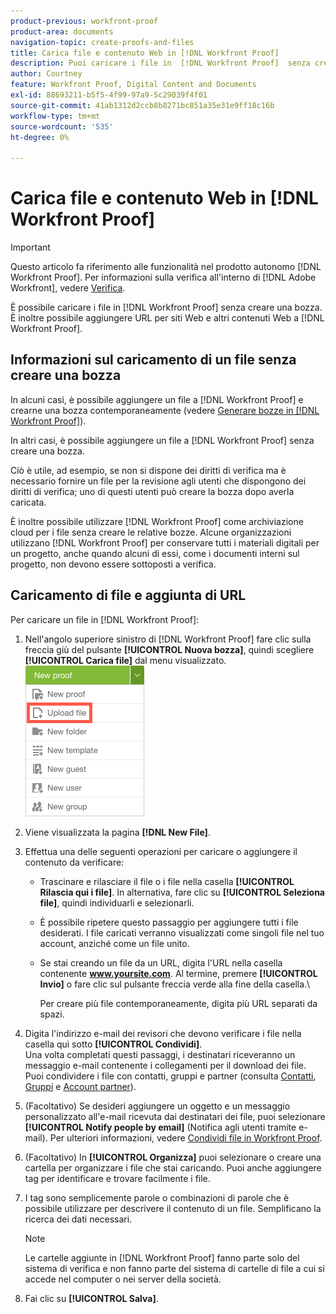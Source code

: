 ```yaml
---
product-previous: workfront-proof
product-area: documents
navigation-topic: create-proofs-and-files
title: Carica file e contenuto Web in [!DNL Workfront Proof]
description: Puoi caricare i file in  [!DNL Workfront Proof]  senza creare una bozza. È inoltre possibile aggiungere URL per siti Web e altri contenuti Web a  [!DNL Workfront Proof].
author: Courtney
feature: Workfront Proof, Digital Content and Documents
exl-id: 88693211-b5f5-4f99-97a9-5c29039f4f01
source-git-commit: 41ab1312d2ccb8b8271bc851a35e31e9ff18c16b
workflow-type: tm+mt
source-wordcount: '535'
ht-degree: 0%

---
```


# Carica file e contenuto Web in [!DNL Workfront Proof]

>[!IMPORTANT]
>
>Questo articolo fa riferimento alle funzionalità nel prodotto autonomo [!DNL Workfront Proof]. Per informazioni sulla verifica all&#39;interno di [!DNL Adobe Workfront], vedere [Verifica](../../../review-and-approve-work/proofing/proofing.md).

È possibile caricare i file in [!DNL Workfront Proof] senza creare una bozza. È inoltre possibile aggiungere URL per siti Web e altri contenuti Web a [!DNL Workfront Proof].

## Informazioni sul caricamento di un file senza creare una bozza

In alcuni casi, è possibile aggiungere un file a [!DNL Workfront Proof] e crearne una bozza contemporaneamente (vedere [Generare bozze in [!DNL Workfront Proof]](../../../workfront-proof/wp-work-proofsfiles/create-proofs-and-files/generate-proofs.md)).

In altri casi, è possibile aggiungere un file a [!DNL Workfront Proof] senza creare una bozza.

Ciò è utile, ad esempio, se non si dispone dei diritti di verifica ma è necessario fornire un file per la revisione agli utenti che dispongono dei diritti di verifica; uno di questi utenti può creare la bozza dopo averla caricata.

È inoltre possibile utilizzare [!DNL Workfront Proof] come archiviazione cloud per i file senza creare le relative bozze. Alcune organizzazioni utilizzano [!DNL Workfront Proof] per conservare tutti i materiali digitali per un progetto, anche quando alcuni di essi, come i documenti interni sul progetto, non devono essere sottoposti a verifica.

## Caricamento di file e aggiunta di URL

Per caricare un file in [!DNL Workfront Proof]:

1. Nell&#39;angolo superiore sinistro di [!DNL Workfront Proof] fare clic sulla freccia giù del pulsante **[!UICONTROL Nuova bozza]**, quindi scegliere **[!UICONTROL Carica file]** dal menu visualizzato.\
   ![](assets/new-proof-button-menu.png)

1. Viene visualizzata la pagina **[!DNL New File]**.
1. Effettua una delle seguenti operazioni per caricare o aggiungere il contenuto da verificare:

   * Trascinare e rilasciare il file o i file nella casella **[!UICONTROL Rilascia qui i file]**. In alternativa, fare clic su **[!UICONTROL Seleziona file]**, quindi individuarli e selezionarli.

   * È possibile ripetere questo passaggio per aggiungere tutti i file desiderati. I file caricati verranno visualizzati come singoli file nel tuo account, anziché come un file unito.

   * Se stai creando un file da un URL, digita l&#39;URL nella casella contenente **www.yoursite.com**. Al termine, premere **[!UICONTROL Invio]** o fare clic sul pulsante freccia verde alla fine della casella.\

     Per creare più file contemporaneamente, digita più URL separati da spazi.

1. Digita l&#39;indirizzo e-mail dei revisori che devono verificare i file nella casella qui sotto **[!UICONTROL Condividi]**.\
   Una volta completati questi passaggi, i destinatari riceveranno un messaggio e-mail contenente i collegamenti per il download dei file.\
   Puoi condividere i file con contatti, gruppi e partner (consulta [Contatti](https://support.workfront.com/hc/en-us/sections/115000920808-Contacts), [Gruppi](https://support.workfront.com/hc/en-us/sections/115000920828-Groups) e [Account partner](https://support.workfront.com/hc/en-us/sections/115000912107-Partner-accounts)).

1. (Facoltativo) Se desideri aggiungere un oggetto e un messaggio personalizzato all&#39;e-mail ricevuta dai destinatari dei file, puoi selezionare **[!UICONTROL Notify people by email]** (Notifica agli utenti tramite e-mail). Per ulteriori informazioni, vedere [Condividi file in Workfront Proof](../../../workfront-proof/wp-work-proofsfiles/share-proofs-and-files/share-files.md).

1. (Facoltativo) In **[!UICONTROL Organizza]** puoi selezionare o creare una cartella per organizzare i file che stai caricando. Puoi anche aggiungere tag per identificare e trovare facilmente i file.
1. I tag sono semplicemente parole o combinazioni di parole che è possibile utilizzare per descrivere il contenuto di un file. Semplificano la ricerca dei dati necessari.

   >[!NOTE]
   >
   > Le cartelle aggiunte in [!DNL Workfront Proof] fanno parte solo del sistema di verifica e non fanno parte del sistema di cartelle di file a cui si accede nel computer o nei server della società.

1. Fai clic su **[!UICONTROL Salva]**.
